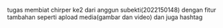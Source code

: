 tugas membiat chirper ke2 dari anggun subekti(2022150148) dengan fitur tambahan seperti apload media(gambar dan video) dan juga hashtag
